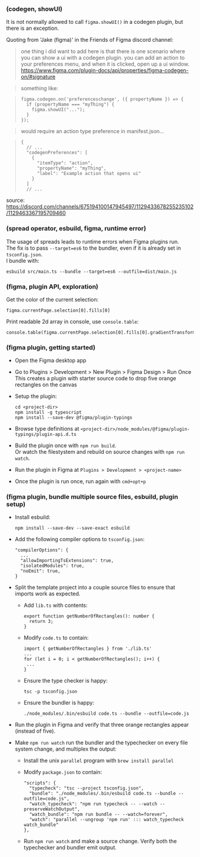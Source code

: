<!-- 2023-07-15 -->  
### (codegen, showUI)  
It is not normally allowed to call `figma.showUI()` in a codegen plugin, but there is an exception.  
  
Quoting from 'Jake (figma)' in the Friends of Figma discord channel:  
  
 > one thing i did want to add here is that there is one scenario where you can show a ui with a codegen plugin. you can add an action to your preferences menu, and when it is clicked, open up a ui window.  
   https://www.figma.com/plugin-docs/api/properties/figma-codegen-on/#signature  
  
 >  something like:  
  
 >     figma.codegen.on('preferenceschange', ({ propertyName }) => {  
 >       if (propertyName === "myThing") {  
 >         figma.showUI("...");  
 >       }  
 >     });  
     
 >  would require an action type preference in manifest.json...  
  
 >     {  
 >       // ...  
 >       "codegenPreferences": [  
 >         {  
 >           "itemType": "action",  
 >           "propertyName": "myThing",  
 >           "label": "Example action that opens ui"  
 >         }  
 >       ]  
 >       // ...  
  
source: https://discord.com/channels/675194100147945497/1129433678255235102/1129463367195709460  
  
<!-- 2023-06-19 -->  
### (spread operator, esbuild, figma, runtime error)  
The usage of spreads leads to runtime errors when Figma plugins run.  
The fix is to pass `--target=es6` to the bundler, even if it is already set in `tsconfig.json`.  
I bundle with:  
  
    esbuild src/main.ts --bundle --target=es6 --outfile=dist/main.js  
  
<!-- 2023-06-15 -->  
### (figma, plugin API, exploration)  
Get the color of the current selection:  
  
    figma.currentPage.selection[0].fills[0]  
  
Print readable 2d array in console, use `console.table`:  
  
    console.table(figma.currentPage.selection[0].fills[0].gradientTransform)  
  
<!-- 2023-05-17 -->  
### (figma plugin, getting started)  
  
- Open the Figma desktop app  
- Go to Plugins > Development > New Plugin > Figma Design > Run Once  
  This creates a plugin with starter source code to drop five orange rectangles on the canvas  
- Setup the plugin:  
  
    ```  
    cd <project-dir>  
    npm install -g typescript  
    npm install --save-dev @figma/plugin-typings  
    ```  
  
- Browse type definitions at `<project-dir>/node_modules/@figma/plugin-typings/plugin-api.d.ts`  
  
- Build the plugin once with `npm run build`.  
  Or watch the filestystem and rebuild on source changes with `npm run watch`.  
  
- Run the plugin in Figma at `Plugins > Development > <project-name>`  
  
- Once the plugin is run once, run again with `cmd+opt+p`  
  
### (figma plugin, bundle multiple source files, esbuild, plugin setup)  
- Install esbuild:  
  
    ```  
    npm install --save-dev --save-exact esbuild  
    ```  
  
- Add the following compiler options to `tsconfig.json`:  
  
    ```  
    "compilerOptions": {  
      ...  
      "allowImportingTsExtensions": true,  
      "isolatedModules": true,  
      "noEmit": true,  
    }  
    ```  
  
- Split the template project into a couple source files to ensure that imports work as expected.  
    - Add `lib.ts` with contents:  
  
        ```  
        export function getNumberOfRectangles(): number {  
          return 3;  
        }  
        ```  
  
    - Modify `code.ts` to contain:  
  
        ```  
        import { getNumberOfRectangles } from './lib.ts'  
        ...  
        for (let i = 0; i < getNumberOfRectangles(); i++) {  
         ...  
        }  
        ```  
  
    - Ensure the type checker is happy:  
  
        ```  
        tsc -p tsconfig.json  
        ```  
  
    - Ensure the bundler is happy:  
  
        ```  
        ./node_modules/.bin/esbuild code.ts --bundle --outfile=code.js  
        ```  
  
- Run the plugin in Figma and verify that three orange rectangles appear (instead of five).  
  
- Make `npm run watch` run the bundler and the typechecker on every file system change, and multiplex the output:  
    - Install the unix `parallel` program with `brew install parallel`  
    - Modify `package.json` to contain:  
  
        ```  
        "scripts": {  
          "typecheck": "tsc --project tsconfig.json",  
          "bundle": "./node_modules/.bin/esbuild code.ts --bundle --outfile=code.js",  
          "watch_typecheck": "npm run typecheck -- --watch --preserveWatchOutput",  
          "watch_bundle": "npm run bundle -- --watch=forever",  
          "watch": "parallel --ungroup 'npm run' ::: watch_typecheck watch_bundle"  
        },  
        ```  
  
    - Run `npm run watch` and make a source change. Verify both the typechecker and bundler emit output.  
